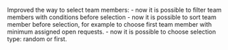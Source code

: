 Improved the way to select team members:
    - now it is possible to filter team members with conditions before selection
    - now it is possible to sort team member before selection, for example to choose first team member with minimum assigned open requests.
    - now it is possible to choose selection type: random or first.
